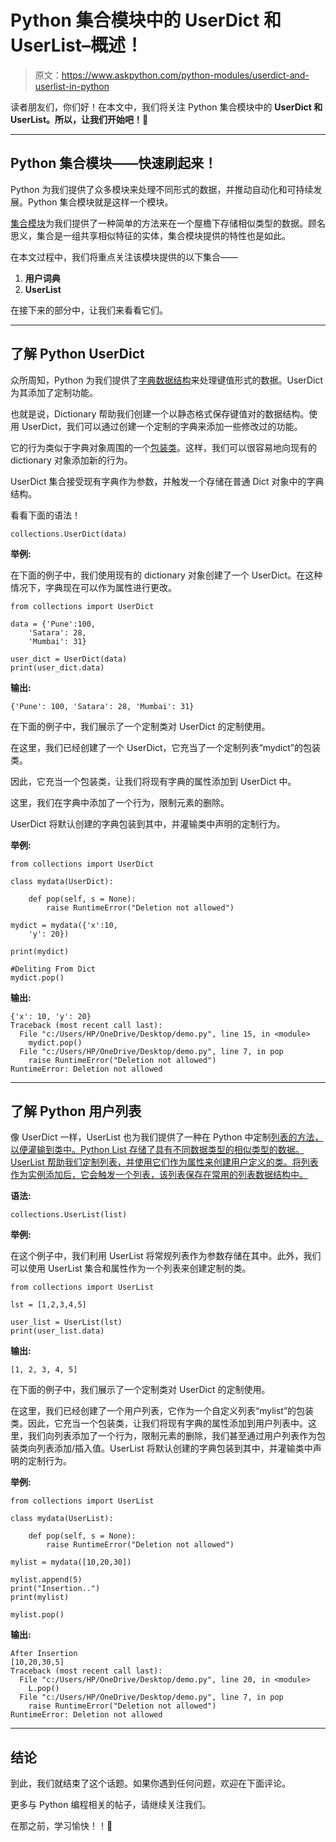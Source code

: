# Python 集合模块中的 UserDict 和 UserList–概述！

> 原文：<https://www.askpython.com/python-modules/userdict-and-userlist-in-python>

读者朋友们，你们好！在本文中，我们将关注 Python 集合模块中的 **UserDict 和 UserList。所以，让我们开始吧！🙂**

* * *

## Python 集合模块——快速刷起来！

Python 为我们提供了众多模块来处理不同形式的数据，并推动自动化和可持续发展。Python 集合模块就是这样一个模块。

[集合模块](https://www.askpython.com/python-modules/python-collections)为我们提供了一种简单的方法来在一个屋檐下存储相似类型的数据。顾名思义，集合是一组共享相似特征的实体，集合模块提供的特性也是如此。

在本文过程中，我们将重点关注该模块提供的以下集合——

1.  **用户词典**
2.  **UserList**

在接下来的部分中，让我们来看看它们。

* * *

## 了解 Python UserDict

众所周知，Python 为我们提供了[字典数据结构](https://www.askpython.com/python/dictionary/python-dictionary-dict-tutorial)来处理键值形式的数据。UserDict 为其添加了定制功能。

也就是说，Dictionary 帮助我们创建一个以静态格式保存键值对的数据结构。使用 UserDict，我们可以通过创建一个定制的字典来添加一些修改过的功能。

它的行为类似于字典对象周围的一个[包装类](https://www.askpython.com/python/examples/decorators-in-python)。这样，我们可以很容易地向现有的 dictionary 对象添加新的行为。

UserDict 集合接受现有字典作为参数，并触发一个存储在普通 Dict 对象中的字典结构。

看看下面的语法！

```
collections.UserDict(data)

```

**举例:**

在下面的例子中，我们使用现有的 dictionary 对象创建了一个 UserDict。在这种情况下，字典现在可以作为属性进行更改。

```
from collections import UserDict 

data = {'Pune':100, 
	'Satara': 28, 
	'Mumbai': 31} 

user_dict = UserDict(data) 
print(user_dict.data)

```

**输出:**

```
{'Pune': 100, 'Satara': 28, 'Mumbai': 31}

```

在下面的例子中，我们展示了一个定制类对 UserDict 的定制使用。

在这里，我们已经创建了一个 UserDict，它充当了一个定制列表“mydict”的包装类。

因此，它充当一个包装类，让我们将现有字典的属性添加到 UserDict 中。

这里，我们在字典中添加了一个行为，限制元素的删除。

UserDict 将默认创建的字典包装到其中，并灌输类中声明的定制行为。

**举例:**

```
from collections import UserDict

class mydata(UserDict):

	def pop(self, s = None):
		raise RuntimeError("Deletion not allowed")

mydict = mydata({'x':10,
    'y': 20})

print(mydict)

#Deliting From Dict
mydict.pop()

```

**输出:**

```
{'x': 10, 'y': 20}
Traceback (most recent call last):
  File "c:/Users/HP/OneDrive/Desktop/demo.py", line 15, in <module>
    mydict.pop()
  File "c:/Users/HP/OneDrive/Desktop/demo.py", line 7, in pop      
    raise RuntimeError("Deletion not allowed")
RuntimeError: Deletion not allowed

```

* * *

## 了解 Python 用户列表

像 UserDict 一样，UserList 也为我们提供了一种在 Python 中定制[列表的方法，以便灌输到类中。Python List 存储了具有不同数据类型的相似类型的数据。UserList 帮助我们定制列表，并使用它们作为属性来创建用户定义的类。将列表作为实例添加后，它会触发一个列表，该列表保存在常用的列表数据结构中。](https://www.askpython.com/python/difference-between-python-list-vs-array)

**语法:**

```
collections.UserList(list)

```

**举例:**

在这个例子中，我们利用 UserList 将常规列表作为参数存储在其中。此外，我们可以使用 UserList 集合和属性作为一个列表来创建定制的类。

```
from collections import UserList 

lst = [1,2,3,4,5]

user_list = UserList(lst) 
print(user_list.data) 

```

**输出:**

```
[1, 2, 3, 4, 5]

```

在下面的例子中，我们展示了一个定制类对 UserDict 的定制使用。

在这里，我们已经创建了一个用户列表，它作为一个自定义列表“mylist”的包装类。因此，它充当一个包装类，让我们将现有字典的属性添加到用户列表中。这里，我们向列表添加了一个行为，限制元素的删除，我们甚至通过用户列表作为包装类向列表添加/插入值。UserList 将默认创建的字典包装到其中，并灌输类中声明的定制行为。

**举例:**

```
from collections import UserList

class mydata(UserList):

	def pop(self, s = None):
		raise RuntimeError("Deletion not allowed")

mylist = mydata([10,20,30])

mylist.append(5)
print("Insertion..")
print(mylist)

mylist.pop()

```

**输出:**

```
After Insertion
[10,20,30,5]
Traceback (most recent call last):
  File "c:/Users/HP/OneDrive/Desktop/demo.py", line 20, in <module>
    L.pop()
  File "c:/Users/HP/OneDrive/Desktop/demo.py", line 7, in pop
    raise RuntimeError("Deletion not allowed")
RuntimeError: Deletion not allowed

```

* * *

## 结论

到此，我们就结束了这个话题。如果你遇到任何问题，欢迎在下面评论。

更多与 Python 编程相关的帖子，请继续关注我们。

在那之前，学习愉快！！🙂